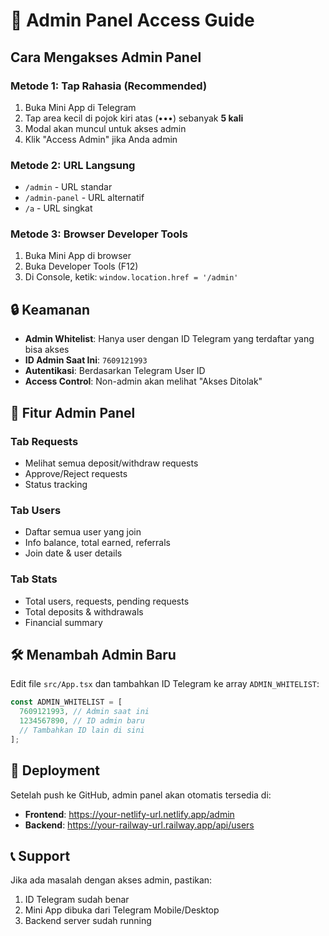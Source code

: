 # 🔐 Admin Panel Access Guide

## Cara Mengakses Admin Panel

### **Metode 1: Tap Rahasia (Recommended)**
1. Buka Mini App di Telegram
2. Tap area kecil di pojok kiri atas (•••) sebanyak **5 kali**
3. Modal akan muncul untuk akses admin
4. Klik "Access Admin" jika Anda admin

### **Metode 2: URL Langsung**
- `/admin` - URL standar
- `/admin-panel` - URL alternatif
- `/a` - URL singkat

### **Metode 3: Browser Developer Tools**
1. Buka Mini App di browser
2. Buka Developer Tools (F12)
3. Di Console, ketik: `window.location.href = '/admin'`

## 🔒 Keamanan

- **Admin Whitelist**: Hanya user dengan ID Telegram yang terdaftar yang bisa akses
- **ID Admin Saat Ini**: `7609121993`
- **Autentikasi**: Berdasarkan Telegram User ID
- **Access Control**: Non-admin akan melihat "Akses Ditolak"

## 📱 Fitur Admin Panel

### **Tab Requests**
- Melihat semua deposit/withdraw requests
- Approve/Reject requests
- Status tracking

### **Tab Users**
- Daftar semua user yang join
- Info balance, total earned, referrals
- Join date & user details

### **Tab Stats**
- Total users, requests, pending requests
- Total deposits & withdrawals
- Financial summary

## 🛠️ Menambah Admin Baru

Edit file `src/App.tsx` dan tambahkan ID Telegram ke array `ADMIN_WHITELIST`:

```javascript
const ADMIN_WHITELIST = [
  7609121993, // Admin saat ini
  1234567890, // ID admin baru
  // Tambahkan ID lain di sini
];
```

## 🚀 Deployment

Setelah push ke GitHub, admin panel akan otomatis tersedia di:
- **Frontend**: https://your-netlify-url.netlify.app/admin
- **Backend**: https://your-railway-url.railway.app/api/users

## 📞 Support

Jika ada masalah dengan akses admin, pastikan:
1. ID Telegram sudah benar
2. Mini App dibuka dari Telegram Mobile/Desktop
3. Backend server sudah running 